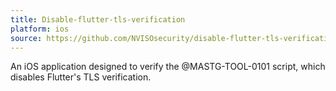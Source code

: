 ```yaml
---
title: Disable-flutter-tls-verification
platform: ios
source: https://github.com/NVISOsecurity/disable-flutter-tls-verification/blob/main/test_app/pinning.ipa
---
```


An iOS application designed to verify the @MASTG-TOOL-0101 script, which disables Flutter's TLS verification.

